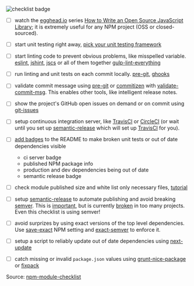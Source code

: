 ![checklist badge](https://img.shields.io/badge/follows-checklist-brightgreen.svg)

- [ ] watch the [egghead.io][egghead] series [How to Write an Open Source JavaScript Library][egghead series];
it is extremely useful for any NPM project (OSS or closed-sourced).

- [ ] start unit testing right away, [pick your unit testing framework][pick testing framework]

- [ ] start linting code to prevent obvious problems, like misspelled variable. 
[eslint][eslint], [jshint][jshint], [jscs][jscs] or all of them together 
[gulp-lint-everything][gulp-lint-everything]

- [ ] run linting and unit tests on each commit locally. [pre-git][pre-git], [ghooks][ghooks]

- [ ] validate commit message using [pre-git][pre-git] or [commitizen][commitizen] with [validate-commit-msg][validate-commit-msg]. This
enables other tools, like intelligent release notes.

- [ ] show the project's GitHub open issues on demand or on commit using [git-issues][git-issues]

- [ ] setup continuous integration server, like [TravisCI][travis] or [CircleCI][circle] (or wait until you set up [semantic-release][semantic-release] which will set up [TravisCI][travis] for you).

- [ ] [add badges][badges] to the README to make broken unit tests or out of date dependencies visible
  * ci server badge
  * published NPM package info
  * production and dev dependencies being out of date
  * semantic release badge

- [ ] check module published size and white list only necessary files, [tutorial][module size]

- [ ] setup [semantic-release][semantic-release] to automate publishing
and avoid breaking [semver][semver]. This is [important][semver important],
but is currently [broken][broken semver] in too many projects. Even this checklist is using semver!

- [ ] avoid surprizes by using exact versions of the top level dependencies. 
Use [save-exact][save-exact] NPM setting and [exact-semver][exact-semver] to enforce it.

- [ ] setup a script to reliably update out of date dependencies using [next-update][next-update install]

- [ ] catch missing or invalid `package.json` values using [grunt-nice-package][grunt-nice-package] 
or [fixpack][fixpack]

[egghead]: https://egghead.io
[egghead series]: https://egghead.io/series/how-to-write-an-open-source-javascript-library

[pick testing framework]: http://glebbahmutov.com/blog/picking-javascript-testing-framework/

[eslint]: http://eslint.org/
[jshint]: http://jshint.com/docs/
[jscs]: http://jscs.info/
[gulp-lint-everything]: https://github.com/bahmutov/gulp-lint-everything

[pre-git]: https://github.com/bahmutov/pre-git
[ghooks]: https://www.npmjs.com/package/ghooks

[commitizen]: https://www.npmjs.com/package/commitizen

[validate-commit-msg]: https://www.npmjs.com/package/validate-commit-msg

[git-issues]: https://www.npmjs.com/package/git-issues

[travis]: https://travis-ci.org/
[circle]: https://circleci.com/

[badges]: http://glebbahmutov.com/blog/tightening-node-project/

[module size]: http://glebbahmutov.com/blog/smaller-published-NPM-modules/

[semantic-release]: https://github.com/semantic-release/semantic-release
[semver]: http://semver.org/
[semver important]: https://medium.com/javascript-scene/software-versions-are-broken-3d2dc0da0783#.h96ppopx3
[broken semver]: https://www.youtube.com/watch?v=tc2UgG5L7WM

[save-exact]: https://docs.npmjs.com/misc/config#save-exact
[exact-semver]: https://github.com/bahmutov/exact-semver

[next-update install]: https://github.com/bahmutov/next-update#install

[grunt-nice-package]: https://github.com/bahmutov/grunt-nice-package
[fixpack]: https://github.com/henrikjoreteg/fixpack

Source: [npm-module-checklist](https://github.com/bahmutov/npm-module-checklist)
